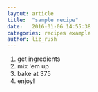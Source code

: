 ```yaml
---
layout: article
title:  "sample recipe"
date:   2016-01-06 14:55:38
categories: recipes example
author: liz_rush
---
```



1. get ingredients
2. mix 'em up
3. bake at 375
4. enjoy!